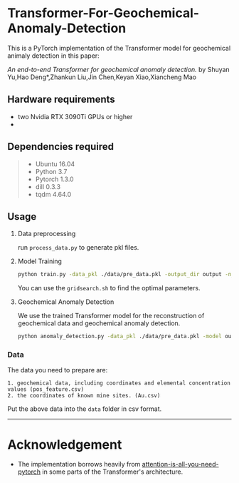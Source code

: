# Transformer-For-Geochemical-Anomaly-Detection

This is a PyTorch implementation of the Transformer model for geochemical animaly detection in this paper: 

_An end-to-end Transformer for geochemical anomaly detection._ by Shuyan Yu,Hao Deng*,Zhankun Liu,Jin Chen,Keyan Xiao,Xiancheng Mao
	
## Hardware requirements
- two Nvidia RTX 3090Ti GPUs or higher
- 
## Dependencies required

> + Ubuntu 16.04
> + Python 3.7
> + Pytorch 1.3.0
> + dill 0.3.3
> + tqdm 4.64.0

## Usage
 1. Data preprocessing

    run `process_data.py` to generate pkl files.

 2. Model Training
    ```bash
    python train.py -data_pkl ./data/pre_data.pkl -output_dir output -n_head 2 -n_layer 4 -warmup 128000 -lr_mul 200 -epoch 50 -b 8 -save_mode best -use_tb -seed 10 -unmask 0.3 -T 2 -isRandMask -isContrastLoss
    ```
    You can use the `gridsearch.sh` to find the optimal parameters.
  

3. Geochemical Anomaly Detection
    
    We use the trained Transformer model for the reconstruction of geochemical data and geochemical anomaly detection. 
     ```bash
     python anomaly_detection.py -data_pkl ./data/pre_data.pkl -model output/model_best.chkpt -raw_data ./data/pos_feature.csv -Au_data ./data/Au_data.csv
     ```
### Data

The data you need to prepare are:

    1. geochemical data, including coordinates and elemental concentration values (pos_feature.csv)
    2. the coordinates of known mine sites. (Au.csv)

Put the above data into the `data` folder in csv format.

---
# Acknowledgement

- The implementation borrows heavily from [attention-is-all-you-need-pytorch](https://github.com/jadore801120/attention-is-all-you-need-pytorch) in some parts of the Transformer's architecture.
